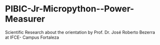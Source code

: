 # PIBIC-Jr-Micropython--Power-Measurer
Scientific Research about the orientation by Prof. Dr. José Roberto Bezerra at IFCE- Campus Fortaleza

